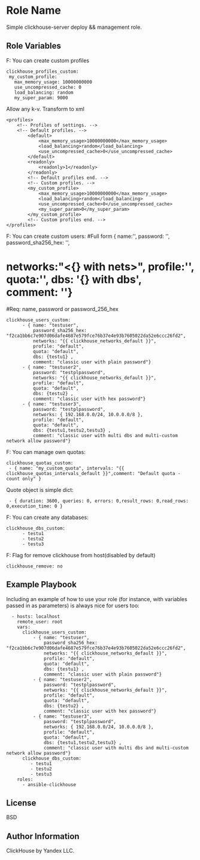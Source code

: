 Role Name
=========

Simple clickhouse-server deploy && management role.

Role Variables
--------------

F: You can create custom profiles
```
clickhouse_profiles_custom:
 my_custom_profile:
   max_memory_usage: 10000000000
   use_uncompressed_cache: 0
   load_balancing: random
   my_super_param: 9000
```

Allow any k-v. Transform to xml
```
<profiles>
    <!-- Profiles of settings. -->
    <!-- Default profiles. -->
        <default>
            <max_memory_usage>10000000000</max_memory_usage>
            <load_balancing>random</load_balancing>
            <use_uncompressed_cache>0</use_uncompressed_cache>
        </default>
        <readonly>
            <readonly>1</readonly>
        </readonly>
        <!-- Default profiles end. -->
        <!-- Custom profiles. -->
        <my_custom_profile>
            <max_memory_usage>10000000000</max_memory_usage>
            <load_balancing>random</load_balancing>
            <use_uncompressed_cache>0</use_uncompressed_cache>
            <my_super_param>0</my_super_param>
        </my_custom_profile>
        <!-- Custom profiles end. -->
</profiles>
```

F: You can create custom users:
#Full form { name:'<username>', password: '<plainpassword>', password_sha256_hex: '<sha256password>',
#   networks:"<{} with nets>", profile:'<profile>', quota:'<quota>', dbs: '{} with dbs', comment: '<some comment>'}
#Req: name, password or password_256_hex
```
clickhouse_users_custom:
      - { name: "testuser",
          password_sha256_hex: "f2ca1bb6c7e907d06dafe4687e579fce76b37e4e93b7605022da52e6ccc26fd2",
          networks: "{{ clickhouse_networks_default }}",
          profile: "default",
          quota: "default",
          dbs: {testu1} ,
          comment: "classic user with plain password"}
      - { name: "testuser2",
          password: "testplpassword",
          networks: "{{ clickhouse_networks_default }}",
          profile: "default",
          quota: "default",
          dbs: {testu2} ,
          comment: "classic user with hex password"}
      - { name: "testuser3",
          password: "testplpassword",
          networks: { 192.168.0.0/24, 10.0.0.0/8 },
          profile: "default",
          quota: "default",
          dbs: {testu1,testu2,testu3} ,
          comment: "classic user with multi dbs and multi-custom network allow password"}
```

F: You can manage own quotas:
```
clickhouse_quotas_custom:
 - { name: "my_custom_quota", intervals: "{{ clickhouse_quotas_intervals_default }}",comment: "Default quota - count only" }
```
Quote object is simple dict:
```
 - { duration: 3600, queries: 0, errors: 0,result_rows: 0,read_rows: 0,execution_time: 0 }
```

F: You can create any databases:
```
clickhouse_dbs_custom:
      - testu1
      - testu2
      - testu3
```

F: Flag for remove clickhouse from host(disabled by default)
```
clickhouse_remove: no
```

Example Playbook
----------------

Including an example of how to use your role (for instance, with variables passed in as parameters) is always nice for users too:
```
  - hosts: localhost
    remote_user: root
    vars:
      clickhouse_users_custom:
          - { name: "testuser",
              password_sha256_hex: "f2ca1bb6c7e907d06dafe4687e579fce76b37e4e93b7605022da52e6ccc26fd2",
              networks: "{{ clickhouse_networks_default }}",
              profile: "default",
              quota: "default",
              dbs: {testu1} ,
              comment: "classic user with plain password"}
          - { name: "testuser2",
              password: "testplpassword",
              networks: "{{ clickhouse_networks_default }}",
              profile: "default",
              quota: "default",
              dbs: {testu2} ,
              comment: "classic user with hex password"}
          - { name: "testuser3",
              password: "testplpassword",
              networks: { 192.168.0.0/24, 10.0.0.0/8 },
              profile: "default",
              quota: "default",
              dbs: {testu1,testu2,testu3} ,
              comment: "classic user with multi dbs and multi-custom network allow password"}
      clickhouse_dbs_custom:
         - testu1
         - testu2
         - testu3
    roles:
      - ansible-clickhouse
```

License
-------

BSD

Author Information
------------------

ClickHouse by Yandex LLC.
